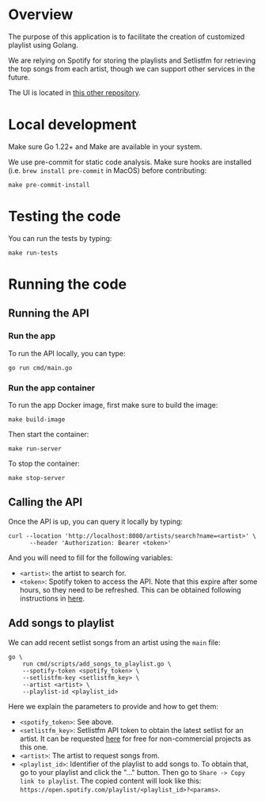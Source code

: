 # Overview

The purpose of this application is to facilitate the creation of customized playlist using Golang.

We are relying on Spotify for storing the playlists and Setlistfm for retrieving the top songs from each artist, though we can support other services in the future.

The UI is located in [this other repository](https://github.com/DanielMoraDC/festwrap-ui).

# Local development

Make sure Go 1.22+ and Make are available in your system.

We use pre-commit for static code analysis. Make sure hooks are installed (i.e. `brew install pre-commit` in MacOS) before contributing:

```shell
make pre-commit-install
```

# Testing the code

You can run the tests by typing:

```shell
make run-tests
```

# Running the code

## Running the API

### Run the app

To run the API locally, you can type:

```shell
go run cmd/main.go
```

### Run the app container

To run the app Docker image, first make sure to build the image:

```shell
make build-image
```

Then start the container:

```shell
make run-server
```

To stop the container:

```shell
make stop-server
```

## Calling the API

Once the API is up, you can query it locally by typing:

```shell
curl --location 'http://localhost:8080/artists/search?name=<artist>' \
      --header 'Authorization: Bearer <token>'
```

And you will need to fill for the following variables:
- `<artist>`: the artist to search for.
- `<token>`: Spotify token to access the API. Note that this expire after some hours, so they need to be refreshed. This can be obtained following instructions in [here](../frontend/README.md).


## Add songs to playlist

We can add recent setlist songs from an artist using the `main` file:

```shell
go \
    run cmd/scripts/add_songs_to_playlist.go \
    --spotify-token <spotify_token> \
    --setlistfm-key <setlistfm_key> \
    --artist <artist> \
    --playlist-id <playlist_id>
```

Here we explain the parameters to provide and how to get them:
- `<spotify_token>`: See above.
- `<setlistfm_key>`: Setlistfm API token to obtain the latest setlist for an artist. It can be requested [here](https://api.setlist.fm/docs/1.0/index.html) for free for non-commercial projects as this one.
- `<artist>`: The artist to request songs from.
- `<playlist_id>`: Identifier of the playlist to add songs to. To obtain that, go to your playlist and click the "..." button. Then go to `Share -> Copy link to playlist`. The copied content will look like this: `https://open.spotify.com/playlist/<playlist_id>?<params>`.
